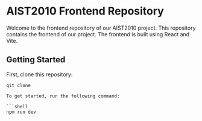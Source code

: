 # AIST2010 Frontend Repository

Welcome to the frontend repository of our AIST2010 project. This repository contains the frontend of our project. The frontend is built using React and Vite.

## Getting Started

First, clone this repository:

```shell
git clone

To get started, run the following command:

```shell
npm run dev
```


